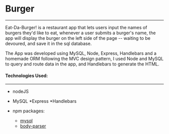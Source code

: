# Burger
***

Eat-Da-Burger! is a restaurant app that lets users input the names of burgers they'd like to eat, whenever a user submits a burger's name, the app will display the burger on the left side of the page -- waiting to be devoured, and save it in the sql database.

The App was developed using MySQL, Node, Express, Handlebars and a homemade ORM following the MVC design pattern, I used Node and MySQL to query and route data in the app, and Handlebars to generate the HTML.


#### Technologies Used:
***

* nodeJS
* MySQL
*Express
*Handlebars

* npm packages:
	- [mysql](github.com/mysqljs/mysql)
	- [body-parser](github.com/expressjs/body-parser)

